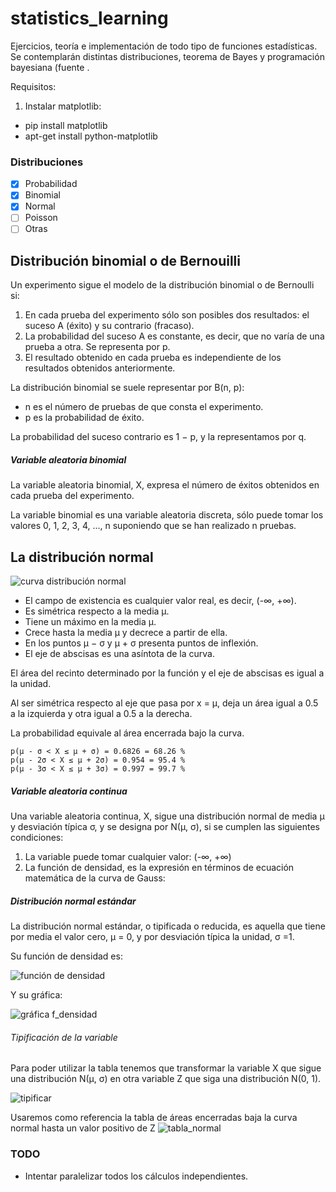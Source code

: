 # statistics_learning
Ejercicios, teoría e implementación de todo tipo de funciones estadísticas. Se contemplarán distintas distribuciones, teorema de Bayes y programación bayesiana (fuente [](http://www.vitutor.com/pro/3/b_1.html).

Requisitos:

1. Instalar matplotlib:
- pip install matplotlib
- apt-get install python-matplotlib

### Distribuciones

- [x] Probabilidad
- [x] Binomial
- [x] Normal
- [ ] Poisson
- [ ] Otras

## Distribución binomial o de Bernouilli
Un experimento sigue el modelo de la distribución binomial o de Bernoulli si:
1. En cada prueba del experimento sólo son posibles dos resultados: el suceso A (éxito) y su contrario (fracaso).
2. La probabilidad del suceso A es constante, es decir, que no varía de una prueba a otra. Se representa por p.
3. El resultado obtenido en cada prueba es independiente de los resultados obtenidos anteriormente.

La distribución binomial se suele representar por B(n, p):
* n es el número de pruebas de que consta el experimento.
* p es la probabilidad de éxito.

La probabilidad del suceso contrario es 1 − p, y la representamos por q.

##### Variable aleatoria binomial
La variable aleatoria binomial, X, expresa el número de éxitos obtenidos en cada prueba del experimento.

La variable binomial es una variable aleatoria discreta, sólo puede tomar los valores 0, 1, 2, 3, 4, ..., n suponiendo que se han realizado n pruebas.

## La distribución normal
![curva distribución normal](http://www.vitutor.co.uk/pro/5/images/1.gif)
* El campo de existencia es cualquier valor real, es decir, (-∞, +∞).
* Es simétrica respecto a la media µ.
* Tiene un máximo en la media µ.
* Crece hasta la media µ y decrece a partir de ella.
* En los puntos µ − σ y µ + σ presenta puntos de inflexión.
* El eje de abscisas es una asíntota de la curva.

El área del recinto determinado por la función y el eje de abscisas es igual a la unidad.

Al ser simétrica respecto al eje que pasa por x = µ, deja un área igual a 0.5 a la izquierda y otra igual a 0.5 a la derecha.

La probabilidad equivale al área encerrada bajo la curva.
```
p(μ - σ < X ≤ μ + σ) = 0.6826 = 68.26 %
p(μ - 2σ < X ≤ μ + 2σ) = 0.954 = 95.4 %
p(μ - 3σ < X ≤ μ + 3σ) = 0.997 = 99.7 % 
```

##### Variable aleatoria continua
Una variable aleatoria continua, X, sigue una distribución normal de media μ y desviación típica σ, y se designa por N(μ, σ), si se cumplen las siguientes condiciones:

1. La variable puede tomar cualquier valor: (-∞, +∞)
2. La función de densidad, es la expresión en términos de ecuación matemática de la curva de Gauss:

##### Distribución normal estándar
La distribución normal estándar, o tipificada o reducida, es aquella que tiene por media el valor cero, μ = 0, y por desviación típica la unidad, σ =1.

Su función de densidad es:

![función de densidad](http://www.vitutor.co.uk/pro/5/images/6.gif)

Y su gráfica:

![gráfica f_densidad](http://www.vitutor.co.uk/pro/5/images/9.gif)

###### Tipificación de la variable
Para poder utilizar la tabla tenemos que transformar la variable X que sigue una distribución N(μ, σ) en otra variable Z que siga una distribución N(0, 1).

![tipificar](http://www.vitutor.co.uk/pro/5/images/10.gif)

Usaremos como referencia la tabla de áreas encerradas baja la curva normal hasta un valor positivo de Z
![tabla_normal](http://www.vadenumeros.es/imagenes/sociales/tabla-normal-1.gif)

### TODO
* Intentar paralelizar todos los cálculos independientes.
